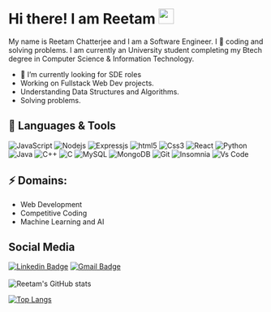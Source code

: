 # Hi there! I am Reetam <img src="https://raw.githubusercontent.com/MartinHeinz/MartinHeinz/master/wave.gif" width="30px">

My name is Reetam Chatterjee and I am a Software Engineer. I :blue_heart: coding and solving problems. I am currently an University student completing my Btech degree in Computer Science & Information Technology.

- 🔭 I’m currently looking for SDE roles
- Working on Fullstack Web Dev projects.
- Understanding Data Structures and Algorithms.
- Solving problems.
<!-- 
<div align="center">
<a href="https://drive.google.com/file/d/1fjqYorUf26S3LvJJH1xQ5VLsvSDrsojw/view?usp=sharing"> <img src="https://media.giphy.com/media/Sqlj82Xy4eZKSU9iVM/giphy.gif" width="300px" height="300px" target="_blank"></a>
</div> -->

## 🔧 Languages & Tools
<!-- 
![](https://img.shields.io/badge/Editor-VSCode-informational?style=flat&logo=visual-studio-code&logoColor=blue&color=98c90f&labelColor=black)
![](https://img.shields.io/badge/Editor-Sublime%20Text-informational?style=flat&logo=sublime-text&logoColor=orange&color=98c90f&labelColor=black)
![](https://img.shields.io/badge/Code-Python-informational?style=flat&labelColor=black&logo=python&color=003366)
![](https://img.shields.io/badge/Code-Java-informational?style=flat&logo=java&logoColor=ff0800&color=003366&labelColor=black)
![](https://img.shields.io/badge/Code-Javascript-informational?style=flat&logo=javascript&logoColor=yellow&color=0892d0&labelColor=black) -->
  <p>
  <img alt="JavaScript" src="https://img.shields.io/badge/JavaScript-F7DF1E?style=flat-square&logo=javascript&logoColor=black" />
  <img alt="Nodejs" src="https://img.shields.io/badge/-Nodejs-43853d?style=flat-square&logo=Node.js&logoColor=white" />
 <img alt="Expressjs" src="https://img.shields.io/badge/Express.js-000000?style=flat-square&logo=express&logoColor=white" />
<img alt="html5" src="https://img.shields.io/badge/-HTML5-E34F26?style=flat-square&logo=html5&logoColor=white" />
  <img alt="Css3" src="https://img.shields.io/badge/CSS3-1572B6?style=flat-square&logo=css3&logoColor=white" />
 <img alt="React" src="https://img.shields.io/badge/-React-61DAFB?style=flat-square&logo=react&logoColor=black" />
 <img alt="Python" src="https://img.shields.io/badge/Python-14354C?style=flat-square&logo=python&logoColor=white" />
 <img alt="Java" src="https://img.shields.io/badge/Java-ED8B00?style=flat-square&logo=java&logoColor=white" />
 <img alt="C++" src="https://img.shields.io/badge/C%2B%2B-00599C?style=flat-square&logo=c%2B%2B&logoColor=white" />
 <img alt="C" src="https://img.shields.io/badge/C-00599C?style=flat-square&logo=c&logoColor=white" />
    <img alt="MySQL" src="https://img.shields.io/badge/-MySQL-4479A1?style=flat-square&logo=mysql&logoColor=white" />
    <img alt="MongoDB" src="https://img.shields.io/badge/-MongoDB-47A248?style=flat-square&logo=mongodb&logoColor=white" />

  <img alt="Git" src="https://img.shields.io/badge/Git-F05032?style=flat-square&logo=git&logoColor=white" />
 <img alt="Insomnia" src="https://img.shields.io/badge/Insomnia-5849be?style=flat-square&logo=Insomnia&logoColor=white" />

  <img alt="Vs Code" src="https://img.shields.io/badge/-Visual%20Studio%20Code-007ACC?style=flat-square&logo=Visual%20Studio%20Code&logoColor=white" />
 </p>
<!-- ![](https://img.shields.io/badge/Code-C-informational?style=flat&logo=c&logoColor=white&color=0892d0&labelColor=black)
![](https://img.shields.io/badge/-c++-black?style=flat&logo=c%2B%2B&style=social&color=618009&labelColor=black)
![](https://img.shields.io/badge/Shell-Bash-informational?style=flat&logo=gnu-bash&logoColor=white&color=2bbc8a&labelColor=black)
![](https://img.shields.io/badge/Database-MongoDB-informational?style=flat&logo=mongodb&logoColor=b4ee11&color=2bbc8a&labelColor=black)
![](https://img.shields.io/badge/Database-MySql-informational?style=flat&logo=mysql&logoColor=b4ee11&color=2bbc8a&labelColor=black) -->

## ⚡ Domains:

- Web Development
- Competitive Coding
- Machine Learning and AI

## Social Media

[![Linkedin Badge](https://img.shields.io/badge/-ReetamChatterjee-blue?style=flat-square&logo=Linkedin&logoColor=white&link=https://www.linkedin.com/in/reetam-chatterjee-227a23190/)](https://www.linkedin.com/in/reetam-chatterjee-227a23190/)
[![Gmail Badge](https://img.shields.io/badge/-ReetamChatterjee-d14836?style=flat-square&logo=Gmail&logoColor=white&link=mailto:reetamraj2@gmail.com)](mailto:reetamraj2@gmail.com)
<br></br>
![Reetam's GitHub stats](https://github-readme-stats.vercel.app/api?username=reetam101&show_icons=true&theme=dark)

[![Top Langs](https://github-readme-stats.vercel.app/api/top-langs/?username=reetam101&layout=compact&theme=dark&hide=jupyter%20notebook)](https://github.com/reetam101/github-readme-stats)
